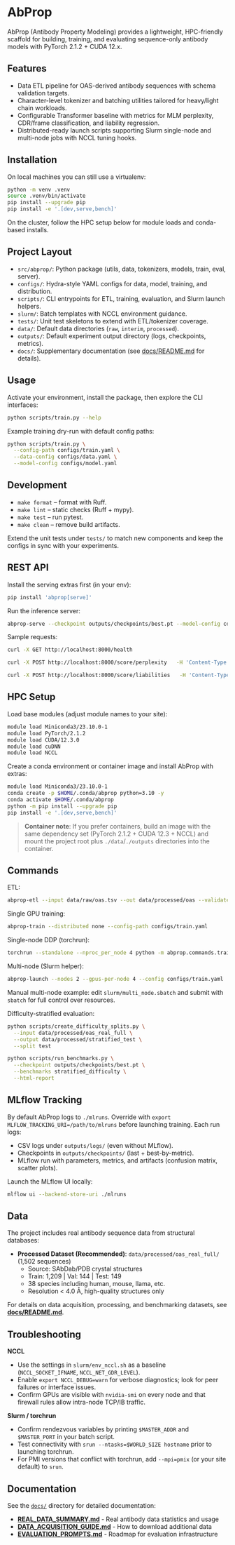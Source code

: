 # AbProp

AbProp (Antibody Property Modeling) provides a lightweight, HPC-friendly scaffold for building, training, and evaluating sequence-only antibody models with PyTorch 2.1.2 + CUDA 12.x.

## Features
- Data ETL pipeline for OAS-derived antibody sequences with schema validation targets.
- Character-level tokenizer and batching utilities tailored for heavy/light chain workloads.
- Configurable Transformer baseline with metrics for MLM perplexity, CDR/frame classification, and liability regression.
- Distributed-ready launch scripts supporting Slurm single-node and multi-node jobs with NCCL tuning hooks.

## Installation

On local machines you can still use a virtualenv:

```bash
python -m venv .venv
source .venv/bin/activate
pip install --upgrade pip
pip install -e '.[dev,serve,bench]'
```

On the cluster, follow the HPC setup below for module loads and conda-based installs.

## Project Layout
- `src/abprop/`: Python package (utils, data, tokenizers, models, train, eval, server).
- `configs/`: Hydra-style YAML configs for data, model, training, and distribution.
- `scripts/`: CLI entrypoints for ETL, training, evaluation, and Slurm launch helpers.
- `slurm/`: Batch templates with NCCL environment guidance.
- `tests/`: Unit test skeletons to extend with ETL/tokenizer coverage.
- `data/`: Default data directories (`raw`, `interim`, `processed`).
- `outputs/`: Default experiment output directory (logs, checkpoints, metrics).
- `docs/`: Supplementary documentation (see [docs/README.md](docs/README.md) for details).

## Usage

Activate your environment, install the package, then explore the CLI interfaces:

```bash
python scripts/train.py --help
```

Example training dry-run with default config paths:

```bash
python scripts/train.py \
  --config-path configs/train.yaml \
  --data-config configs/data.yaml \
  --model-config configs/model.yaml
```

## Development

- `make format` – format with Ruff.
- `make lint` – static checks (Ruff + mypy).
- `make test` – run pytest.
- `make clean` – remove build artifacts.

Extend the unit tests under `tests/` to match new components and keep the configs in sync with your experiments.



## REST API

Install the serving extras first (in your env):

```bash
pip install 'abprop[serve]'
```

Run the inference server:

```bash
abprop-serve --checkpoint outputs/checkpoints/best.pt --model-config configs/model.yaml --host 0.0.0.0 --port 8000
```

Sample requests:

```bash
curl -X GET http://localhost:8000/health

curl -X POST http://localhost:8000/score/perplexity   -H 'Content-Type: application/json'   -d '{"sequences": ["ACDEFG", "ACDGST"]}'

curl -X POST http://localhost:8000/score/liabilities   -H 'Content-Type: application/json'   -d '{"sequences": ["ACDEFG", "ACDGST"]}'
```


## HPC Setup

Load base modules (adjust module names to your site):

```bash
module load Miniconda3/23.10.0-1
module load PyTorch/2.1.2
module load CUDA/12.3.0
module load cuDNN
module load NCCL
```

Create a conda environment or container image and install AbProp with extras:

```bash
module load Miniconda3/23.10.0-1
conda create -p $HOME/.conda/abprop python=3.10 -y
conda activate $HOME/.conda/abprop
python -m pip install --upgrade pip
pip install -e '.[dev,serve,bench]'
```

> **Container note**: If you prefer containers, build an image with the same dependency set (PyTorch 2.1.2 + CUDA 12.3 + NCCL) and mount the project root plus `./data`/`./outputs` directories into the container.

## Commands

ETL:

```bash
abprop-etl --input data/raw/oas.tsv --out data/processed/oas --validate
```

Single GPU training:

```bash
abprop-train --distributed none --config-path configs/train.yaml
```

Single-node DDP (torchrun):

```bash
torchrun --standalone --nproc_per_node 4 python -m abprop.commands.train --distributed ddp --config-path configs/train.yaml
```

Multi-node (Slurm helper):

```bash
abprop-launch --nodes 2 --gpus-per-node 4 --config configs/train.yaml
```

Manual multi-node example: edit `slurm/multi_node.sbatch` and submit with `sbatch` for full control over resources.

Difficulty-stratified evaluation:

```bash
python scripts/create_difficulty_splits.py \
  --input data/processed/oas_real_full \
  --output data/processed/stratified_test \
  --split test

python scripts/run_benchmarks.py \
  --checkpoint outputs/checkpoints/best.pt \
  --benchmarks stratified_difficulty \
  --html-report
```

## MLflow Tracking

By default AbProp logs to `./mlruns`. Override with `export MLFLOW_TRACKING_URI=/path/to/mlruns` before launching training. Each run logs:

- CSV logs under `outputs/logs/` (even without MLflow).
- Checkpoints in `outputs/checkpoints/` (last + best-by-metric).
- MLflow run with parameters, metrics, and artifacts (confusion matrix, scatter plots).

Launch the MLflow UI locally:

```bash
mlflow ui --backend-store-uri ./mlruns
```


## Data

The project includes real antibody sequence data from structural databases:

- **Processed Dataset (Recommended)**: `data/processed/oas_real_full/` (1,502 sequences)
  - Source: SAbDab/PDB crystal structures
  - Train: 1,209 | Val: 144 | Test: 149
  - 38 species including human, mouse, llama, etc.
  - Resolution < 4.0 Å, high-quality structures only

For details on data acquisition, processing, and benchmarking datasets, see **[docs/README.md](docs/README.md)**.

## Troubleshooting

**NCCL**
- Use the settings in `slurm/env_nccl.sh` as a baseline (`NCCL_SOCKET_IFNAME`, `NCCL_NET_GDR_LEVEL`).
- Enable `export NCCL_DEBUG=warn` for verbose diagnostics; look for peer failures or interface issues.
- Confirm GPUs are visible with `nvidia-smi` on every node and that firewall rules allow intra-node TCP/IB traffic.

**Slurm / torchrun**
- Confirm rendezvous variables by printing `$MASTER_ADDR` and `$MASTER_PORT` in your batch script.
- Test connectivity with `srun --ntasks=$WORLD_SIZE hostname` prior to launching torchrun.
- For PMI versions that conflict with torchrun, add `--mpi=pmix` (or your site default) to `srun`.

## Documentation

See the [`docs/`](docs/) directory for detailed documentation:
- **[REAL_DATA_SUMMARY.md](docs/REAL_DATA_SUMMARY.md)** - Real antibody data statistics and usage
- **[DATA_ACQUISITION_GUIDE.md](docs/DATA_ACQUISITION_GUIDE.md)** - How to download additional data
- **[EVALUATION_PROMPTS.md](docs/EVALUATION_PROMPTS.md)** - Roadmap for evaluation infrastructure
